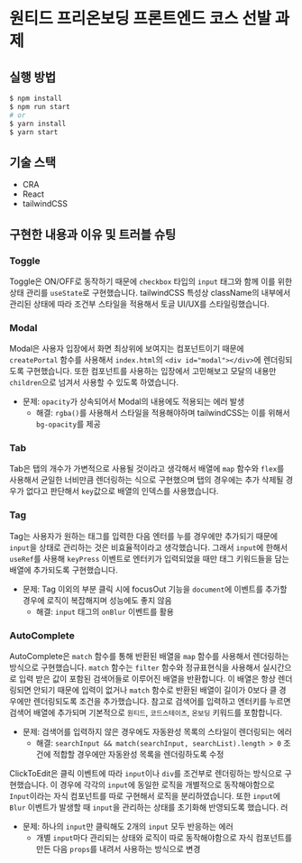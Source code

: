 # 원티드 프리온보딩 프론트엔드 코스 선발 과제

## 실행 방법

```bash
$ npm install
$ npm run start
# or
$ yarn install
$ yarn start
```

## 기술 스택

- CRA
- React
- tailwindCSS

## 구현한 내용과 이유 및 트러블 슈팅

### Toggle

Toggle은 ON/OFF로 동작하기 때문에 `checkbox` 타입의 `input` 태그와 함께 이를 위한 상태 관리를 `useState`로 구현했습니다. tailwindCSS 특성상 className의 내부에서 관리된 상태에 따라 조건부 스타일을 적용해서 토글 UI/UX를 스타일링했습니다.

### Modal

Modal은 사용자 입장에서 화면 최상위에 보여지는 컴포넌트이기 때문에 `createPortal` 함수를 사용해서 `index.html`의 `<div id="modal"></div>`에 렌더링되도록 구현했습니다. 또한 컴포넌트를 사용하는 입장에서 고민해보고 모달의 내용만 `children`으로 넘겨서 사용할 수 있도록 하였습니다.

- 문제: `opacity`가 상속되어서 Modal의 내용에도 적용되는 에러 발생
  - 해결: `rgba()`를 사용해서 스타일을 적용해야하며 tailwindCSS는 이를 위해서 `bg-opacity`를 제공

### Tab

Tab은 탭의 개수가 가변적으로 사용될 것이라고 생각해서 배열에 `map` 함수와 `flex`를 사용해서 균일한 너비만큼 렌더링하는 식으로 구현했으며 탭의 경우에는 추가 삭제될 경우가 없다고 판단해서 `key`값으로 배열의 인덱스를 사용했습니다.

### Tag

Tag는 사용자가 원하는 태그를 입력한 다음 엔터를 누를 경우에만 추가되기 때문에 `input`을 상태로 관리하는 것은 비효율적이라고 생각했습니다. 그래서 `input`에 한해서 `useRef`를 사용해 `keyPress` 이벤트로 엔터키가 입력되었을 때만 태그 키워드들을 담는 배열에 추가되도록 구현했습니다.

- 문제: Tag 이외의 부분 클릭 시에 focusOut 기능을 `document`에 이벤트를 추가할 경우에 로직이 복잡해지며 성능에도 좋지 않음
  - 해결: `input` 태그의 `onBlur` 이벤트를 활용

### AutoComplete

AutoComplete은 `match` 함수를 통해 반환된 배열을 `map` 함수를 사용해서 렌더링하는 방식으로 구현했습니다. `match` 함수는 `filter` 함수와 정규표현식을 사용해서 실시간으로 입력 받은 값이 포함된 검색어들로 이루어진 배열을 반환합니다. 이 배열은 항상 렌더링되면 안되기 때문에 입력이 없거나 `match` 함수로 반환된 배열이 길이가 0보다 클 경우에만 렌더링되도록 조건을 추가했습니다. 참고로 검색어를 입력하고 엔터키를 누르면 검색어 배열에 추가되며 기본적으로 `원티드`, `코드스테이츠`, `온보딩` 키워드를 포함합니다.

- 문제: 검색어를 입력하지 않은 경우에도 자동완성 목록의 스타일이 렌더링되는 에러
  - 해결: `searchInput && match(searchInput, searchList).length > 0` 조건에 적합할 경우에만 자동완성 목록을 렌더링하도록 수정

ClickToEdit은 클릭 이벤트에 따라 `input`이나 `div`를 조건부로 렌더링하는 방식으로 구현했습니다. 이 경우에 각각의 `input`에 동일한 로직을 개별적으로 동작해야함으로 `Input`이라는 자식 컴포넌트를 따로 구현해서 로직을 분리하였습니다. 또한 `input`에 `Blur` 이벤트가 발생할 때 `input`을 관리하는 상태를 초기화해 반영되도록 했습니다.
러

- 문제: 하나의 `input`만 클릭해도 2개의 `input` 모두 반응하는 에러
  - 개별 `input`마다 관리되는 상태와 로직이 따로 동작해야함으로 자식 컴포넌트를 만든 다음 `props`를 내려서 사용하는 방식으로 변경
